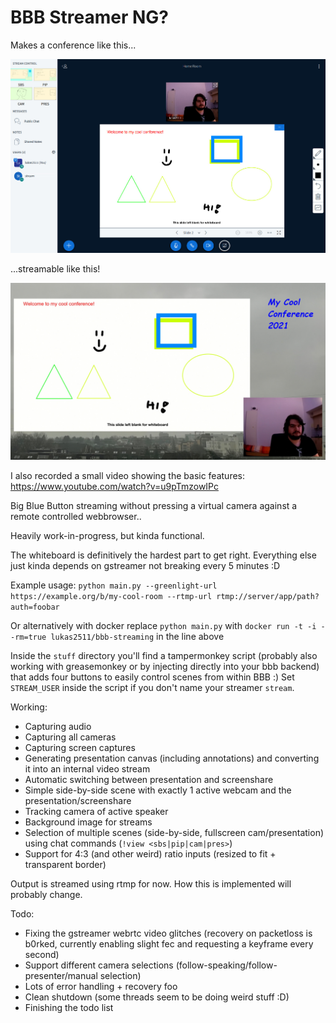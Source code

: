 # BBB Streamer NG?

Makes a conference like this...

![](stuff/pics/bbb.jpg)

...streamable like this!

![](stuff/pics/stream.jpg)

I also recorded a small video showing the basic features: https://www.youtube.com/watch?v=u9pTmzowIPc

Big Blue Button streaming without pressing a virtual camera against a remote controlled webbrowser..

Heavily work-in-progress, but kinda functional.

The whiteboard is definitively the hardest part to get right. Everything else just kinda depends on
gstreamer not breaking every 5 minutes :D

Example usage: `python main.py --greenlight-url https://example.org/b/my-cool-room --rtmp-url rtmp://server/app/path?auth=foobar`

Or alternatively with docker replace `python main.py` with `docker run -t -i --rm=true lukas2511/bbb-streaming` in the line above

Inside the `stuff` directory you'll find a tampermonkey script (probably also working with greasemonkey or by injecting directly into your
bbb backend) that adds four buttons to easily control scenes from within BBB :) Set `STREAM_USER` inside the script if you don't name your
streamer `stream`.

Working:

- Capturing audio
- Capturing all cameras
- Capturing screen captures
- Generating presentation canvas (including annotations) and converting it into an internal video stream
- Automatic switching between presentation and screenshare
- Simple side-by-side scene with exactly 1 active webcam and the presentation/screenshare
- Tracking camera of active speaker
- Background image for streams
- Selection of multiple scenes (side-by-side, fullscreen cam/presentation) using chat commands (`!view <sbs|pip|cam|pres>`)
- Support for 4:3 (and other weird) ratio inputs (resized to fit + transparent border)

Output is streamed using rtmp for now. How this is implemented will probably change.

Todo:

- Fixing the gstreamer webrtc video glitches (recovery on packetloss is b0rked, currently enabling slight fec and requesting a keyframe every second)
- Support different camera selections (follow-speaking/follow-presenter/manual selection)
- Lots of error handling + recovery foo
- Clean shutdown (some threads seem to be doing weird stuff :D)
- Finishing the todo list
